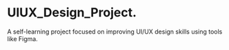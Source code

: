 # UIUX_Design_Project.
 A self-learning project focused on improving UI/UX design skills using tools like Figma.

